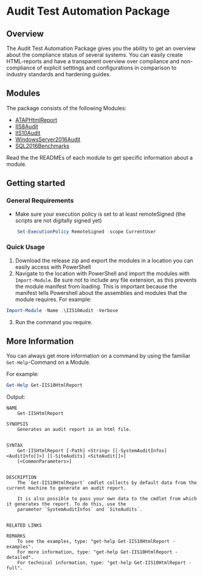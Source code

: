 # Audit Test Automation Package

## Overview

The Audit Test Automation Package gives you the ability to get an overview about the compliance status of several systems. You can easily create HTML-reports and have a transparent overview over compliance and non-compliance of explicit setttings and configurations in comparison to industry standards and hardening guides.

## Modules

The package consists of the following Modules:

* [ATAPHtmlReport](ATAPHtmlReport)
* [IIS8Audit](IIS8Audit)
* [IIS10Audit](IIS10Audit)
* [WindowsServer2016Audit](WindowsServer2016Audit)
* [SQL2016Benchmarks](SQL2016Benchmarks)

Read the the READMEs of each module to get specific information about a module.

## Getting started

### General Requirements

* Make sure your execution policy is set to at least remoteSigned (the scripts are not digitally signed yet)

```powershell
	Set-ExecutionPolicy RemoteSigned -scope CurrentUser
```

### Quick Usage

1. Download the release zip and export the modules in a location you can easily access with PowerShell
2. Navigate to the location with PowerShell and import the modules with `Import-Module`. Be sure not to include any file extension, as this prevents the module manifest from loading. This is important because the manifest tells Powershell about the assemblies and modules that the module requires. For example:
```Powershell
Import-Module -Name .\IIS10Audit -Verbose
```
3. Run the command you require.

## More Information

You can always get more information on a command by using the familiar `Get-Help`-Command on a Module.

For example:
```Powershell
Get-Help Get-IIS10HtmlReport
```
Output:
```
NAME
    Get-IISHtmlReport

SYNOPSIS
    Generates an audit report in an html file.


SYNTAX
    Get-IISHtmlReport [-Path] <String> [[-SystemAuditInfos] <AuditInfo[]>] [[-SiteAudits] <SiteAudit[]>]
    [<CommonParameters>]


DESCRIPTION
    The `Get-IIS10HtmlReport` cmdlet collects by default data from the current machine to generate an audit report.

    It is also possible to pass your own data to the cmdlet from which it generates the report. To do this, use the
    parameter `SystemAuditInfos` and `SiteAudits`.


RELATED LINKS

REMARKS
    To see the examples, type: "get-help Get-IIS10HtmlReport -examples".
    For more information, type: "get-help Get-IIS10HtmlReport -detailed".
    For technical information, type: "get-help Get-IIS10HtmlReport -full".

```
